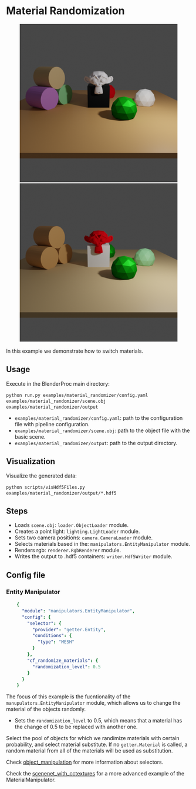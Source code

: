 # Material Randomization

<div style="text-align:center">
<img src="rendering.png" alt="alt text" width=430>
<img src="rendering_switched.png" alt="alt text" width=430>
</div>

In this example we demonstrate how to switch materials.

## Usage

Execute in the BlenderProc main directory:

```
python run.py examples/material_randomizer/config.yaml examples/material_randomizer/scene.obj examples/material_randomizer/output
```

* `examples/material_randomizer/config.yaml`: path to the configuration file with pipeline configuration.
* `examples/material_randomizer/scene.obj`: path to the object file with the basic scene.
* `examples/material_randomizer/output`: path to the output directory.

## Visualization

Visualize the generated data:

```
python scripts/visHdf5Files.py examples/material_randomizer/output/*.hdf5
```

## Steps

* Loads `scene.obj`: `loader.ObjectLoader` module.
* Creates a point light: `lighting.LightLoader` module.
* Sets two camera positions: `camera.CameraLoader` module.
* Selects materials based in the: `manipulators.EntityManipulator` module.
* Renders rgb: `renderer.RgbRenderer` module.
* Writes the output to .hdf5 containers: `writer.Hdf5Writer` module.

## Config file

### Entity Manipulator

```yaml
    {
      "module": "manipulators.EntityManipulator",
      "config": {
        "selector": {
          "provider": "getter.Entity",
          "conditions": {
            "type": "MESH"
          }
        },
        "cf_randomize_materials": {
          "randomization_level": 0.5
        }
      }
    }
```

The focus of this example is the fucntionality of the `manupulators.EntityManipulator` module, which allows us to change the material of the objects randomly. 
 * Sets the `randomization_level` to 0.5, which means that a material has the change of 0.5 to be replaced with another one.

Select the pool of objects for which we randimize materials with certain probability, and select material substitute. If no `getter.Material` is called, a random material from all of the materials will be used as substitution. 

Check [object_manipulation](../object_manipulation) for more information about selectors.

Check the [scenenet_with_cctextures](../scenenet_with_cctextures) for a more advanced example of the MaterialManipulator.
